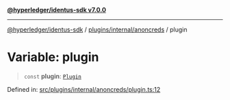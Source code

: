 [**@hyperledger/identus-sdk v7.0.0**](../../../../README.md)

***

[@hyperledger/identus-sdk](../../../../README.md) / [plugins/internal/anoncreds](../README.md) / plugin

# Variable: plugin

> `const` **plugin**: [`Plugin`](../../../../overview/classes/Plugin.md)

Defined in: [src/plugins/internal/anoncreds/plugin.ts:12](https://github.com/hyperledger/identus-edge-agent-sdk-ts/blob/96423ee84b124a31ce63036d9d623d1cb73a13c2/src/plugins/internal/anoncreds/plugin.ts#L12)
